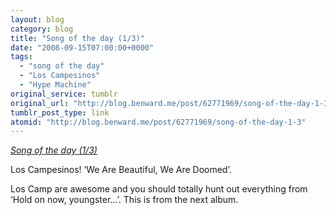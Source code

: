 ```yaml
---
layout: blog
category: blog
title: "Song of the day (1/3)"
date: "2008-09-15T07:00:00+0000"
tags:
  - "song of the day"
  - "Los Campesinos"
  - "Hype Machine"
original_service: tumblr
original_url: "http://blog.benward.me/post/62771969/song-of-the-day-1-3"
tumblr_post_type: link
atomid: "http://blog.benward.me/post/62771969/song-of-the-day-1-3"
---
```

*[Song of the day (1/3)](http://hypem.com/track/634550/)*

Los Campesinos! ‘We Are Beautiful, We Are Doomed’.

Los Camp are awesome and you should totally hunt out everything from ‘Hold on now, youngster…’. This is from the next album.